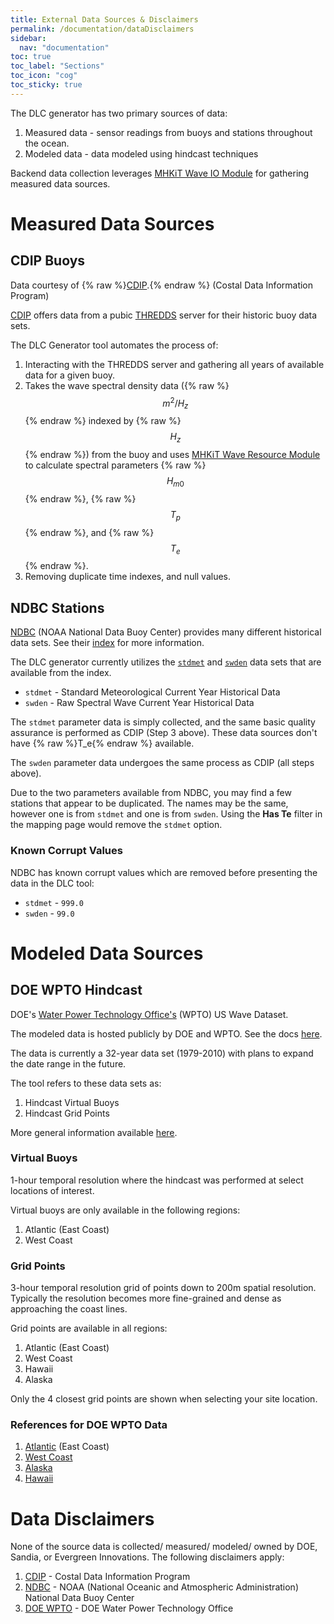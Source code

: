 ```yaml
---
title: External Data Sources & Disclaimers
permalink: /documentation/dataDisclaimers
sidebar:
  nav: "documentation"
toc: true
toc_label: "Sections"
toc_icon: "cog"
toc_sticky: true
---
```


The DLC generator has two primary sources of data:

1. Measured data - sensor readings from buoys and stations throughout the ocean.
2. Modeled data - data modeled using hindcast techniques

Backend data collection leverages [MHKiT Wave IO Module](https://mhkit-software.github.io/MHKiT/mhkit-python/api.wave.html#io) for gathering measured data sources. 

# Measured Data Sources

## CDIP Buoys

Data courtesy of {% raw %}<a href="https://cdip.ucsd.edu/">CDIP</a>.{% endraw %} (Costal Data Information Program)

[CDIP](https://cdip.ucsd.edu/m/deployment/station_view/) offers data from a pubic [THREDDS](http://thredds.cdip.ucsd.edu/thredds/catalog/cdip/archive/catalog.html) server for their historic buoy data sets. 

The DLC Generator tool automates the process of:
1. Interacting with the THREDDS server and gathering all years of available data for a given buoy.
2. Takes the wave spectral density data ({% raw %}$$m^2/H_z$${% endraw %} indexed by {% raw %}$$H_z$${% endraw %}) from the buoy and uses [MHKiT Wave Resource Module](https://mhkit-software.github.io/MHKiT/mhkit-python/api.wave.html#resource) to calculate spectral parameters {% raw %}$$H_{m0}$${% endraw %}, {% raw %}$$T_p$${% endraw %}, and {% raw %}$$T_e$${% endraw %}.
3. Removing duplicate time indexes, and null values.

## NDBC Stations

[NDBC](https://www.ndbc.noaa.gov/) (NOAA National Data Buoy Center) provides many different historical data sets. See their [index](https://www.ndbc.noaa.gov/data/historical/) for more information.

The DLC generator currently utilizes the [`stdmet`](https://www.ndbc.noaa.gov/data/historical/stdmet/) and [`swden`](https://www.ndbc.noaa.gov/data/historical/swden/) data sets that are available from the index. 

- `stdmet` - Standard Meteorological Current Year Historical Data
- `swden` - Raw Spectral Wave Current Year Historical Data

The `stdmet` parameter data is simply collected, and the same basic quality assurance is performed as CDIP (Step 3 above).  These data sources don't have {% raw %}T_e{% endraw %} available.

The `swden` parameter data undergoes the same process as CDIP (all steps above).

Due to the two parameters available from NDBC, you may find a few stations that appear to be duplicated.  The names may be the same, however one is from `stdmet` and one is from `swden`.  Using the **Has Te** filter in the mapping page would remove the `stdmet` option.

### Known Corrupt Values

NDBC has known corrupt values which are removed before presenting the data in the DLC tool:

- `stdmet` - `999.0`
- `swden` - `99.0`

# Modeled Data Sources

## DOE WPTO Hindcast

DOE's [Water Power Technology Office's](https://www.energy.gov/eere/water/water-power-technologies-office) (WPTO) US Wave Dataset.

The modeled data is hosted publicly by DOE and WPTO. See the docs [here](https://registry.opendata.aws/wpto-pds-us-wave/).  

The data is currently a 32-year data set (1979-2010) with plans to expand the date range in the future.

The tool refers to these data sets as:
1. Hindcast Virtual Buoys
2. Hindcast Grid Points

More general information available [here](https://www.nrel.gov/water/wave-hindcast-dataset.html).

### Virtual Buoys

1-hour temporal resolution where the hindcast was performed at select locations of interest.  

Virtual buoys are only available in the following regions:
1. Atlantic (East Coast)
2. West Coast
  
### Grid Points

3-hour temporal resolution grid of points down to 200m spatial resolution.  Typically the resolution becomes more fine-grained and dense as approaching the coast lines.

Grid points are available in all regions:
1. Atlantic (East Coast)
2. West Coast
3. Hawaii
4. Alaska

Only the 4 closest grid points are shown when selecting your site location.

### References for DOE WPTO Data
1. [Atlantic](https://doi.org/10.1016/j.renene.2021.03.037) (East Coast)
2. [West Coast](https://doi.org/10.1016/j.renene.2020.01.077)
3. [Alaska](https://doi.org/10.1016/j.renene.2021.02.005)
4. [Hawaii](https://doi.org/10.1016/j.renene.2021.03.116)

# Data Disclaimers

None of the source data is collected/ measured/ modeled/ owned by DOE, Sandia, or Evergreen Innovations. The following disclaimers apply:
1. [CDIP](https://cdip.ucsd.edu/m/documents/data_access.html#data-use-and-acknowledgements) - Costal Data Information Program
2. [NDBC](https://www.weather.gov/disclaimer) - NOAA (National Oceanic and Atmospheric Administration) National Data Buoy Center
3. [DOE WPTO](https://github.com/openEDI/documentation/blob/main/US_Wave.md#disclaimer-and-attribution) - DOE Water Power Technology Office


